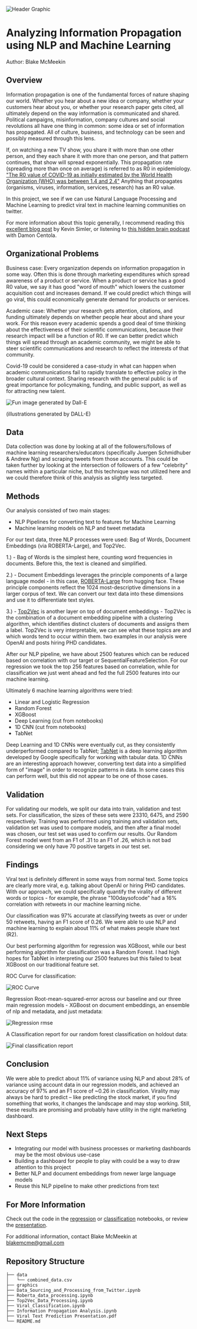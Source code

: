 ![Header Graphic](https://github.com/thegrandblooms/Information_Propagation_Analysis/blob/7fd9a9495574721da3560f385ea9f73eb71784a5/graphics/infoprop_header.jpg)
# Analyzing Information Propagation using NLP and Machine Learning
Author: Blake McMeekin

## Overview

Information propagation is one of the fundamental forces of nature shaping our world. Whether you hear about a new idea or company, whether your customers hear about you, or whether your research paper gets cited, all ultimately depend on the way information is communicated and shared. Political campaigns, misinformation, company cultures and social revolutions all have one thing in common: some idea or set of information has propagated. All of culture, business, and technology can be seen and possibly measured through this lens.

If, on watching a new TV show, you share it with more than one other person, and they each share it with more than one person, and that pattern continues, that show will spread exponentially. This propagation rate (spreading more than once on average) is referred to as R0 in epidemiology. ["The R0 value of COVID-19 as initially estimated by the World Health Organization (WHO) was between 1.4 and 2.4"](https://www.ncbi.nlm.nih.gov/pmc/articles/PMC7751056/) Anything that propagates (organisms, viruses, information, services, research) has an R0 value.

In this project, we see if we can use Natural Language Processing and Machine Learning to predict viral text in machine learning communities on twitter.

For more information about this topic generally, I recommend reading this [excellent blog post](https://meltingasphalt.com/interactive/going-critical/) by Kevin Simler, or listening to [this hidden brain podcast](https://hiddenbrain.org/podcast/the-snowball-effect/) with Damon Centola.

## Organizational Problems

Business case:
Every organization depends on information propagation in some way. Often this is done through marketing expenditures which spread awareness of a product or service. When a product or service has a good R0 value, we say it has good "word of mouth" which lowers the customer acquisition cost and increases demand. If we could predict which things will go viral, this could economically generate demand for products or services.

Academic case:
Whether your research gets attention, citations, and funding ultimately depends on whether people hear about and share your work. For this reason every academic spends a good deal of time thinking about the effectiveness of their scientific communications, because their research impact will be a function of R0. If we can better predict which things will spread through an academic community, we might be able to steer scientific communications and research to reflect the interests of that community.

Covid-19 could be considered a case-study in what can happen when academic communications fail to rapidly translate to effective policy in the broader cultural context. Sharing research with the general public is of great importance for policymaking, funding, and public support, as well as for attracting new talent.

![Fun image generated by Dall-E](https://github.com/thegrandblooms/Information_Propagation_Analysis/blob/7fd9a9495574721da3560f385ea9f73eb71784a5/graphics/DALL%C2%B7E%202022-10-18%2023.45.20%20-%20_word%20of%20mouth_%20an%20idea%20spreading%20through%20crowds,%20oil%20painting%20that%20reminds%20me%20of%20jazz,%20street-wise%20people,%20and%20vibrations.png)

(illustrations generated by DALL-E)

## Data

Data collection was done by looking at all of the followers/follows of machine learning researchers/educators (specifically Juergen Schmidhuber & Andrew Ng) and scraping tweets from those accounts. This could be taken further by looking at the intersection of followers of a few "celebrity" names within a particular niche, but this technique was not utilized here and we could therefore think of this analysis as slightly less targeted.

## Methods

Our analysis consisted of two main stages:
- NLP Pipelines for converting text to features for Machine Learning
- Machine learning models on NLP and tweet metadata

For our text data, three NLP processes were used: Bag of Words, Document Embeddings (via ROBERTA-Large), and Top2Vec. 

1.) - Bag of Words is the simplest here, counting word frequencies in documents. Before this, the text is cleaned and simplified.

2.) - Document Embeddings leverages the principle components of a large language model - in this case, [ROBERTA-Large](https://huggingface.co/roberta-large) from hugging face. These principle components reflect the 1024 most-descriptive dimensions in a larger corpus of text. We can convert our text data into these dimensions and use it to differentiate text styles.

3.) - [Top2Vec](https://github.com/ddangelov/Top2Vec) is another layer on top of document embeddings - Top2Vec is the combination of a document embedding pipeline with a clustering algorithm, which identifies distinct clusters of documents and assigns them a label. Top2Vec is very interpretable, we can see what these topics are and which words tend to occur within them. two  examples in our analysis were OpenAI and posts hiring PHD candidates.

After our NLP pipeline, we have about 2500 features which can be reduced based on correlation with our target or SequentialFeatureSelection. For our regression we took the top 256 features based on correlation, while for classification we just went ahead and fed the full 2500 features into our machine learning.

Ultimately 6 machine learning algorithms were tried:
- Linear and Logistic Regression
- Random Forest
- XGBoost
- Deep Learning (cut from notebooks)
- 1D CNN (cut from notebooks)
- TabNet

Deep Learning and 1D CNNs were eventually cut, as they consistently underperformed compared to TabNet; [TabNet](https://github.com/dreamquark-ai/tabnet) is a deep learning algorithm developed by Google specifically for working with tabular data. 1D CNNs are an interesting approach however, converting text data into a simplified form of "image" in order to recognize patterns in data. In some cases this can perform well, but this did not appear to be one of those cases.

## Validation

For validating our models, we split our data into train, validation and test sets. For classification, the sizes of these sets were 23310, 6475, and 2590 respectively. Training was performed using training and validation sets, validation set was used to compare models, and then after a final model was chosen, our test set was used to confirm our results. Our Random Forest model went from an F1 of .31 to an F1 of .26, which is not bad considering we only have 70 positive targets in our test set.

## Findings

Viral text is definitely different in some ways from normal text. Some topics are clearly more viral, e.g. talking about OpenAI or hiring PHD candidates. With our approach, we could specifically quantify the virality of different words or topics - for example, the phrase "100daysofcode" had a 16% correlation with retweets in our machine learning niche.

Our classification was 97% accurate at classifying tweets as over or under 50 retweets, having an F1 score of 0.26. We were able to use NLP and machine learning to explain about 11% of what makes people share text (R2).

Our best performing algorithm for regression was XGBoost, while our best performing algorithm for classification was a Random Forest. I had high hopes for TabNet in interpreting our 2500 features but this failed to beat XGBoost on our traditional feature set.

ROC Curve for classification:

![ROC Curve](https://github.com/thegrandblooms/Information_Propagation_Analysis/blob/7fd9a9495574721da3560f385ea9f73eb71784a5/graphics/roc-auc.png)

Regression Root-mean-squared-error across our baseline and our three main regression models - XGBoost on document embeddings, an ensemble of nlp and metadata, and just metadata:

![Regression rmse](https://github.com/thegrandblooms/Information_Propagation_Analysis/blob/7fd9a9495574721da3560f385ea9f73eb71784a5/graphics/regression_rmse.jpg)

A Classification report for our random forest classification on holdout data:

![Final classification report](https://github.com/thegrandblooms/Information_Propagation_Analysis/blob/6c3d95c402880f22923a6451b94f9aabc493cd22/graphics/classification_performance.jpg)

## Conclusion

We were able to predict about 11% of variance using NLP and about 28% of variance using account data in our regression models, and achieved an accuracy of 97% and an F1 score of ~0.26 in classification. Virality may always be hard to predict – like predicting the stock market, if you find something that works, it changes the landscape and may stop working. Still, these results are promising and probably have utility in the right marketing dashboard.

## Next Steps

- Integrating our model with business processes or marketing dashboards may be the most obvious use-case
- Building a dashboard for people to play with could be a way to draw attention to this project
- Better NLP and document embeddings from newer large language models
- Reuse this NLP pipeline to make other predictions from text

## For More Information

Check out the code in the [regression](https://github.com/thegrandblooms/Information_Propagation_Analysis/blob/7fd9a9495574721da3560f385ea9f73eb71784a5/Information%20Propagation%20Analysis.ipynb) or [classification](https://github.com/thegrandblooms/Information_Propagation_Analysis/blob/7fd9a9495574721da3560f385ea9f73eb71784a5/Viral_Classification.ipynb) notebooks, or review the [presentation]().

For additional information, contact Blake McMeekin at blakemcme@gmail.com

## Repository Structure
```
├── data
│   └── combined_data.csv
├── graphics
├── Data_Sourcing_and_Processing_from_Twitter.ipynb
├── Roberta_data_processing.ipynb
├── Top2Vec_Data_Processing.ipynb
├── Viral_Classification.ipynb
├── Information Propagation Analysis.ipynb
├── Viral Text Prediction Presentation.pdf
└── README.md
```
